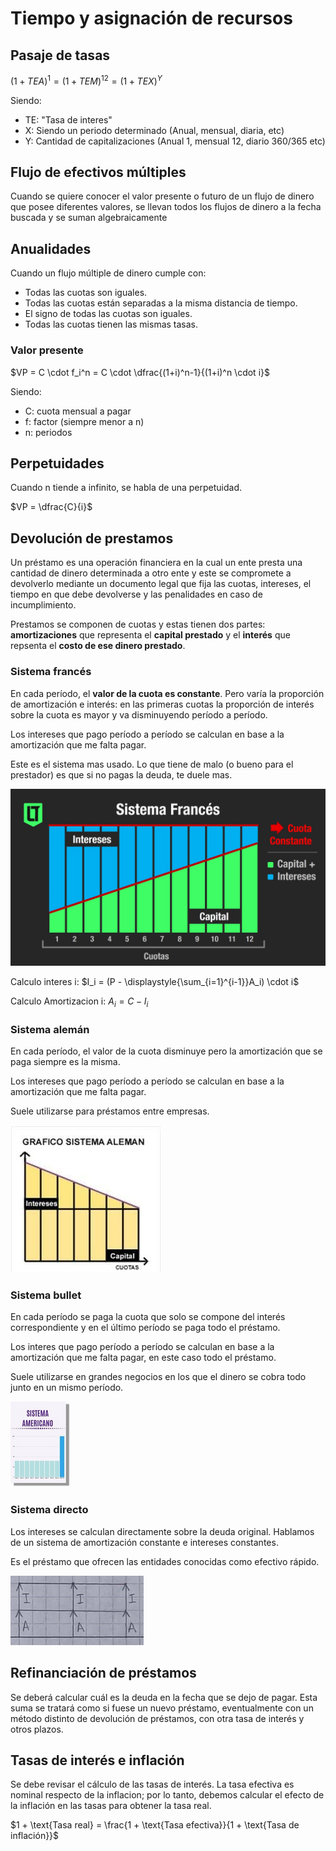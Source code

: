 # Tiempo y asignación de recursos

## Pasaje de tasas

$(1+TEA)^1 = (1+TEM)^{12} = (1+TEX)^Y$

Siendo:
- TE: "Tasa de interes"
- X: Siendo un periodo determinado (Anual, mensual, diaria, etc)
- Y: Cantidad de capitalizaciones (Anual 1, mensual 12, diario 360/365 etc)

## Flujo de efectivos múltiples

Cuando se quiere conocer el valor presente o futuro de un flujo de dinero que posee diferentes valores, se llevan todos los flujos de dinero a la fecha buscada y se suman algebraicamente

## Anualidades

Cuando un flujo múltiple de dinero cumple con:

- Todas las cuotas son iguales.
- Todas las cuotas están separadas a la misma distancia de tiempo.
- El signo de todas las cuotas son iguales.
- Todas las cuotas tienen las mismas tasas.

### Valor presente

$VP = C \cdot f_i^n = C \cdot \dfrac{(1+i)^n-1}{(1+i)^n \cdot i}$

Siendo:

- C: cuota mensual a pagar
- f: factor (siempre menor a n)
- n: periodos

## Perpetuidades

Cuando n tiende a infinito, se habla de una perpetuidad.

$VP = \dfrac{C}{i}$

## Devolución de prestamos

Un préstamo es una operación financiera en la cual un ente presta una cantidad de dinero determinada a otro ente y este se compromete a devolverlo mediante un documento legal que fija las cuotas, intereses, el tiempo en que debe devolverse y las penalidades en caso de incumplimiento.

Prestamos se componen de cuotas y estas tienen dos partes: **amortizaciones** que representa el **capital prestado** y el **interés** que repsenta el **costo de ese dinero prestado**.


### Sistema francés

En cada período, el **valor de la cuota es constante**. Pero varía la proporción de amortización e interés: en las primeras cuotas la proporción de interés sobre la cuota es mayor y va disminuyendo período a período. 

Los intereses que pago período a período se calculan en base a la amortización que me falta pagar.

Este es el sistema mas usado. Lo que tiene de malo (o bueno para  el prestador) es que si no pagas la deuda, te duele mas.

![Sistema francés. En la imagen "capital" = amortizacion](imagenes/sistema-frances.png)


Calculo interes i:
$I_i = (P - \displaystyle{\sum_{i=1}^{i-1}}A_i) \cdot i$

Calculo Amortizacion i:
$A_i = C - I_i$


### Sistema alemán

En cada período, el valor de la cuota disminuye pero la amortización que se paga siempre es la misma.

Los intereses que pago período a período se calculan en base a la amortización que me falta pagar.

Suele utilizarse para préstamos entre empresas.

![Sistema alemán](imagenes/sistema-aleman.png)

### Sistema bullet

En cada período se paga la cuota que solo se compone del interés correspondiente y en el último período se paga todo el préstamo.

Los interes que pago período a período se calculan en base a la amortización que me falta pagar, en este caso todo el préstamo.

Suele utilizarse en grandes negocios en los que el dinero se cobra todo junto en un mismo período.

![Sistema bullet](imagenes/sistema-bullet.png)

### Sistema directo

Los intereses se calculan directamente sobre la deuda original. Hablamos de un sistema de amortización constante e intereses constantes.

Es el préstamo que ofrecen las entidades conocidas como efectivo rápido.

![Sistema bullet](imagenes/sistema-directo.png)

## Refinanciación de préstamos

Se deberá calcular cuál es la deuda en la fecha que se dejo de pagar. Esta suma se tratará como si fuese un nuevo préstamo, eventualmente con un método distinto de devolución de préstamos, con otra tasa de interés y otros plazos.

## Tasas de interés e inflación

Se debe revisar el cálculo de las tasas de interés. La tasa efectiva es nominal respecto de la inflacion; por lo tanto, debemos calcular el efecto de la inflación en las tasas para obtener la tasa real.

$1 + \text{Tasa real} = \frac{1 + \text{Tasa efectiva}}{1 + \text{Tasa de inflación}}$ 


